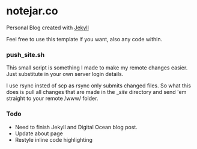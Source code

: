 # notejar.co
Personal Blog created with [Jekyll](https://jekyllrb.com/)

Feel free to use this template if you want, also any code within.

### push_site.sh
This small script is something I made to make my remote changes easier.
Just substitute in your own server login details.

I use rsync insted of scp as rsync only submits changed files. 
So what this does is pull all changes that are made in 
the __site_ directory and send 'em straight to your remote /www/ folder.
### Todo
* Need to finish Jekyll and Digital Ocean blog post.
* Update about page
* Restyle inline code highlighting
